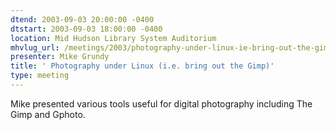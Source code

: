 ```yaml
---
dtend: 2003-09-03 20:00:00 -0400
dtstart: 2003-09-03 18:00:00 -0400
location: Mid Hudson Library System Auditorium
mhvlug_url: /meetings/2003/photography-under-linux-ie-bring-out-the-gimp
presenter: Mike Grundy
title: ' Photography under Linux (i.e. bring out the Gimp)'
type: meeting
---
```



Mike presented various tools useful for digital photography including The Gimp and Gphoto.